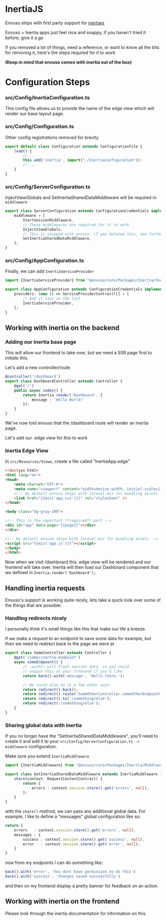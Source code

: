 # InertiaJS

Envuso ships with first party support for [inertiajs](https://inertiajs.com/)

Envuso + Inertia apps just feel nice and snappy, if you haven't tried it before, give it a go

If you removed a lot of things, need a reference, or want to know all the bits for removing it, here's the steps required for it to work

**(Keep in mind that envuso comes with inertia out of the box)**

# Configuration Steps

### src/Config/InertiaConfiguration.ts

This config file allows us to provide the name of the edge view which will render our base layout page.

### src/Config/Configuration.ts

Other config registrations removed for brevity

```typescript
export default class Configuration extends ConfigurationFile {
    load() {
        //.... 
        this.add('inertia', import("./InertiaConfiguration"));
        //....
    }
}
```

### src/Config/ServerConfiguration.ts

InjectViewGlobals and SetInertiaSharedDataMiddleware will be required in `middleware`

```typescript
export class ServerConfiguration extends ConfigurationCredentials implements ServerConfig {
    middleware = [
        StartSessionMiddleware,
        // These middlewares are required for it to work
        InjectViewGlobals,
        // This is shipped with envuso, if you deleted this, see further below for creating it
        SetInertiaSharedDataMiddleware,
    ];
}
```

### src/Config/AppConfiguration.ts

Finally, we can add `InertiaServiceProvider`

```typescript
import {InertiaServiceProvider} from "@envuso/core/Packages/Inertia/InertiaServiceProvider";

export class AppConfiguration extends ConfigurationCredentials implements ApplicationConfiguration {
    providers: (new () => ServiceProviderContract)[] = [
        // Add it last in the list 
        InertiaServiceProvider,
    ];
}
```

## Working with inertia on the backend

### Adding our inertia base page

This will allow our frontend to take over, but we need a SSR page first to initiate this.

Let's add a new controller/route

```typescript
@controller('/dashboard')
export class DashboardController extends Controller {
    @get('/')
    public async index() {
        return Inertia.render('Dashboard', {
            message : 'Hello World!'
        });
    }
}
```

We've now told envuso that the /dashboard route will render an inertia page.

Let's add our .edge view for this to work

### Inertia Edge View

In `src/Resources/Views`, create a file called "InertiaApp.edge"

```html
<!doctype html>
<html lang="en">
<head>
    <meta charset="UTF-8">
    <meta name="viewport" content="width=device-width, initial-scale=1.0">
    <!-- By default envuso ships with laravel mix for bundling assets -->
    <link href="{{mix('app.css')}}" rel="stylesheet" />
</head>

<body class="bg-gray-100">

<!-- This is the important **required** part -->
<div id="app" data-page="{{page}}"></div>
</div>

<!-- By default envuso ships with laravel mix for bundling assets -->
<script src="{{mix('app.js')}}"></script>
</body>
</html>
```

Now when we visit /dashboard this .edge view will be rendered and our frontend will take over. Inertia will then load our Dashboard component that we defined in ```Inertia.render('Dashboard');```

## Handling inertia requests

Envuso's support is working quite nicely, lets take a quick look over some of the things that are possible:

### Handling redirects nicely

I personally think it's small things like this that make our life a breeze.

If we make a request to an endpoint to save some data for example, but then we need to redirect back to the page we were at

```typescript
export class SomeController extends Controller {
    @get('/some/inertia-endpoint')
    async someEndpoint() {
        // .with() will flash session data, so you could 
        // output this on your frontend if you'd like.
        return back().with('message', 'Hello there.');

        // We could also do it a few other ways:
        return redirect().back();
        return redirect().route('SomeOtherController.someOtherEndpoint');
        return redirect().to('/something/else');
        return redirect('/something/else');
    }
}
```

### Sharing global data with inertia

If you no longer have the "SetInertiaSharedDataMiddleware", you'll need to create it and add it to your
`src/Config/ServerConfiguration.ts -> middleware` configuration.

Make sure you extend `InertiaMiddleware`

```typescript
import {InertiaMiddleware} from "@envuso/core/Packages/Inertia/Middleware/InertiaMiddleware";

export class SetInertiaSharedDataMiddleware extends InertiaMiddleware {
    share(context: RequestContextContract) {
        return {
            errors : context.session.store().get('errors', null),
        };
    }
}
```

with the `share()` method, we can pass any additional global data. For example, I like to define a "messages" global configuration like so:

```typescript
return {
    errors   : context.session.store().get('errors', null),
    messages : {
        success : context.session.store().get('success', null),
        error   : context.session.store().get('error', null),
    }
}
```

now from my endpoints I can do something like:

```typescript
back().with('error', 'You dont have permission to do this')
back().with('success', 'Changes saved successfully')
```

and then on my frontend display a pretty banner for feedback on an action.

## Working with inertia on the frontend

Please look through the inertia documentation for information on this.
